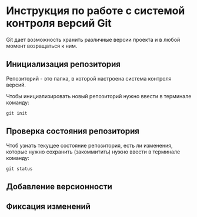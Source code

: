 # **Инструкция по работе с системой контроля версий Git**

Git дает возможность хранить различные версии проекта и в любой момент возращаться к ним.

## Инициализация репозитория

Репозиторий - это папка, в которой настроена система контроля версий.

Чтобы инициализировать новый репозиторий нужно ввести в терминале команду:

    git init

## Проверка состояния репозитория

Чтоб узнать текущее состояние репозитория, есть ли изменения, которые нужно сохранить (закоммитить) нужно ввести в терминале команду:

    git status

## Добавление версионности

## Фиксация изменений
